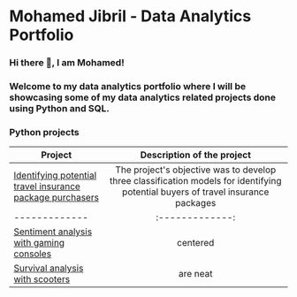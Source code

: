 # Mohamed Jibril - Data Analytics Portfolio
### Hi there 👋, I am Mohamed! 

### Welcome to my data analytics portfolio where I will be showcasing some of my data analytics related projects done using Python and SQL.

### Python projects

| Project       | Description of the project   |
| ------------- |:-------------:|
| [Identifying potential travel insurance package purchasers](https://github.com/jibmo22/data-analytics-portfolio/blob/main/Identifying%20potential%20travel%20insurance%20package%20purchasers.ipynb)| The project's objective was to develop three classification models for identifying potential buyers of travel insurance packages|
| ------------- |:-------------:|
| [Sentiment analysis with gaming consoles](https://github.com/jibmo22/data-analytics-portfolio/blob/main/Sentiment%20analysis%20with%20gaming%20consoles.ipynb)      | centered      |
| [Survival analysis with scooters](https://github.com/jibmo22/data-analytics-portfolio/blob/main/Survival%20analysis%20with%20scooters.ipynb) | are neat      |
